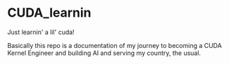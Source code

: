 # CUDA_learnin
Just learnin' a lil' cuda!

Basically this repo is a documentation of my journey to becoming a CUDA Kernel Engineer and building AI and serving my country, the usual.